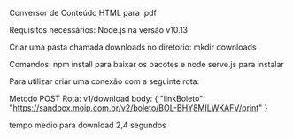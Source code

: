 Conversor de Conteúdo HTML para .pdf

Requisitos necessários: Node.js na versão v10.13

Criar uma pasta chamada downloads no diretorio: mkdir downloads

Comandos: npm install para baixar os pacotes e node serve.js para instalar

Para utilizar criar uma conexão com a seguinte rota:

Metodo POST 
Rota: v1/download
body: 
{
	"linkBoleto": "https://sandbox.moip.com.br/v2/boleto/BOL-BHY8MILWKAFV/print"
}

tempo medio para download 2,4 segundos